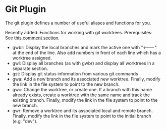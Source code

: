# Git Plugin

The git plugin defines a number of useful aliases and functions for you.

Recently added: Functions for working with git worktrees. Prerequisites: See [this comment section](git.plugin.sh#L401).
- gwbr: Display the local branches and mark the active one with "<---" at the end of the line. Also add numbers in front
  of each line which has a worktree assigned.
- gwl: Display all branches (as with gwbr) and display all worktrees in a separate section.
- gst: Display git status information from various git commands
- gwa: Add a new branch and its associated new worktree. Finally, modify the link in the file system to point to the new
  branch.
- gwc: Change the worktree, or create one. If a branch with this name already exists, create a worktree with the same name
  and track the existing branch. Finally, modify the link in the file system to point to the new branch.
- gwr: Remove a worktree and its associated local and remote branch. Finally, modify the link in the file system to point
  to the initial branch (e.g. "dev").
